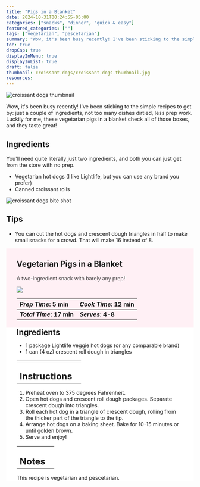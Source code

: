 ```yaml
---
title: "Pigs in a Blanket"
date: 2024-10-31T00:24:55-05:00
categories: ["snacks", "dinner", "quick & easy"]
featured_categories: [""]
tags: ["vegetarian", "pescetarian"]
summary: "Wow, it's been busy recently! I've been sticking to the simple recipes to get by: just a couple of ingredients, not too many dishes dirtied, less prep work. Luckily for me, these vegetarian pigs in a blanket check all of those boxes, and they taste great! "
toc: true
dropCap: true
displayInMenu: true
displayInList: true
draft: false
thumbnail: croissant-dogs/croissant-dogs-thumbnail.jpg
resources:
---
```


![croissant dogs thumbnail](../../croissant-dogs/croissant-dogs-thumbnail.jpg)

Wow, it's been busy recently! I've been sticking to the simple recipes to get by: just a couple of ingredients, not too many dishes dirtied, less prep work. Luckily for me, these vegetarian pigs in a blanket check all of those boxes, and they taste great!

## Ingredients

You'll need quite literally just two ingredients, and both you can just get from the store with no prep. 

- Vegetarian hot dogs (I like Lightlife, but you can use any brand you prefer)
- Canned croissant rolls

![croissant dogs bite shot](../../croissant-dogs/croissant-dogs-cut.jpg)

## Tips

- You can cut the hot dogs and crescent dough triangles in half to make small snacks for a crowd. That will make 16 instead of 8.

<div style = "background-color: lavenderblush;"  id = "recipe"> 
<div style = "background-color:lavenderblush; padding-left:2em; margin-top:0; margin-bottom:0;">

<div style="display:grid; align-items:start; justify-content:space-between; padding-right:2em" class="grid-cols-2 gap-2 md:gap-4 lg:gap-8 xl:gap-12"><div class = "mb-8"><h2>Vegetarian Pigs in a Blanket</h2><p style = "font-weight: 300;">A two-ingredient snack with barely any prep!</p></div><img src="../../croissant-dogs/croissant-dogs-thumbnail.jpg"  class="w-full h-auto mx-auto"></div>

| _Prep Time_: 5 min  | _Cook Time_: 12 min  |
| :--- | :--- |
| **_Total Time_: 17 min** | **_Serves_: 4-8**  |

</div>
<div style="background-color: white; padding-left:2em; padding-right:2em; border-width:3px; border-color:lavenderblush; margin-top:0;">
 <div><h2 style = "margin-top:1em; margin-bottom:0;" >Ingredients</h2></div>

- 1 package Lightlife veggie hot dogs (or any comparable brand)
- 1 can (4 oz) crescent roll dough in triangles

|   |    |
| :--- | :--- |
| <div><h2 style = "margin-top:1em; margin-bottom:0;" >Instructions</h2></div>|   |

1. Preheat oven to 375 degrees Fahrenheit.
2. Open hot dogs and crescent roll dough packages. Separate crescent dough into triangles. 
3. Roll each hot dog in a triangle of crescent dough, rolling from the thicker part of the triangle to the tip.
4. Arrange hot dogs on a baking sheet. Bake for 10-15 minutes or until golden brown.
5. Serve and enjoy!

|   |    |
| :--- | :--- |
| <div><h2 style = "margin-top:1em; margin-bottom:0;" >Notes</h2></div>|   |

This recipe is vegetarian and pescetarian. 

</div>
</div>
